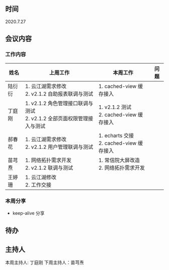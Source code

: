 ## 时间

2020.7.27

## 会议内容

### 工作内容

| 姓名   | 上周工作                                                                   | 本周工作                                     | 问题 |
| ------ | -------------------------------------------------------------------------- | -------------------------------------------- | ---- |
| 陆衍衍 | 1. 云江湖需求修改 <br> 2. v2.1.2 自助报表联调与测试                        | 1. cached-view 缓存接入                      |      |
| 丁庭刚 | 1. v2.1.2 角色管理接口联调与测试 <br> 2. v2.1.2 全部页面权限管理接入与测试 | 1. v2.1.2 测试 <br> 2. cached-view 缓存接入  |      |
| 郝春花 | 1. 云江湖需求修改 <br> 2. v2.1.2 用户管理联调与测试                        | 1. echarts 交接 <br> 2. cached-view 缓存接入 |      |
| 苗芎焘 | 1. 网络拓扑需求开发 <br> 2. v2.1.2 联调与测试                              | 1. 常信院大屏改造 <br> 2. 网络拓扑需求开发   |      |
| 王婷珊 | 1. 云江湖修改 <br> 2. 工作交接                                             |                                              |      |

### 本周分享

- keep-alive 分享

## 待办

## 主持人

本周主持人: 丁庭刚
下周主持人：苗芎焘
